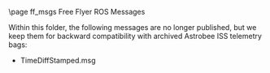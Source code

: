 
\page ff_msgs Free Flyer ROS Messages

Within this folder, the following messages are no longer published, but
we keep them for backward compatibility with archived Astrobee ISS
telemetry bags:

- TimeDiffStamped.msg
